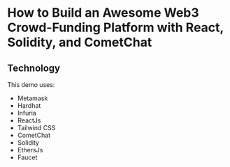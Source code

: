 # How to Build an Awesome Web3 Crowd-Funding Platform with React, Solidity, and CometChat



## Technology

This demo uses:

- Metamask
- Hardhat
- Infuria
- ReactJs
- Tailwind CSS
- CometChat
- Solidity
- EthersJs
- Faucet

